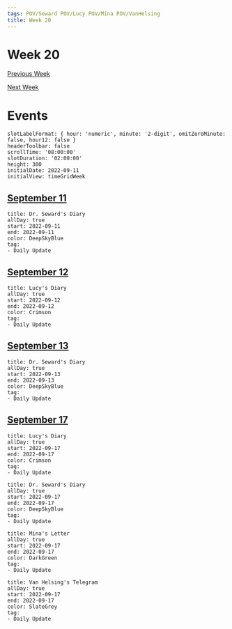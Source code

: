 ```yaml
---
tags: POV/Seward POV/Lucy POV/Mina POV/VanHelsing 
title: Week 20
---
```


# Week 20

[Previous Week](2022-W37)

[Next Week](2022-W39)

# Events

```itinerary
slotLabelFormat: { hour: 'numeric', minute: '2-digit', omitZeroMinute: false, hour12: false }
headerToolbar: false
scrollTime: '08:00:00'
slotDuration: '02:00:00'
height: 300
initialDate: 2022-09-11
initialView: timeGridWeek
```

## [September 11](2022-09-11.md)

```itinerary-event
title: Dr. Seward's Diary
allDay: true
start: 2022-09-11
end: 2022-09-11
color: DeepSkyBlue
tag:
- Daily Update
```

## [September 12](2022-09-12.md)

```itinerary-event
title: Lucy's Diary
allDay: true
start: 2022-09-12
end: 2022-09-12
color: Crimson
tag:
- Daily Update
```

## [September 13](2022-09-13.md)

```itinerary-event
title: Dr. Seward's Diary
allDay: true
start: 2022-09-13
end: 2022-09-13
color: DeepSkyBlue
tag:
- Daily Update
```

## [September 17](2022-09-17.md)

```itinerary-event
title: Lucy's Diary
allDay: true
start: 2022-09-17
end: 2022-09-17
color: Crimson
tag:
- Daily Update
```

```itinerary-event
title: Dr. Seward's Diary
allDay: true
start: 2022-09-17
end: 2022-09-17
color: DeepSkyBlue
tag:
- Daily Update
```

```itinerary-event
title: Mina's Letter
allDay: true
start: 2022-09-17
end: 2022-09-17
color: DarkGreen
tag:
- Daily Update
```

```itinerary-event
title: Van Helsing's Telegram
allDay: true
start: 2022-09-17
end: 2022-09-17
color: SlateGrey
tag:
- Daily Update
```